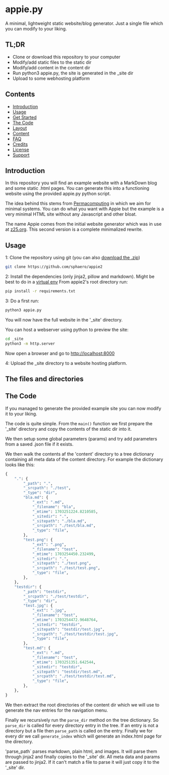 appie.py
========

A minimal, lightweight static website/blog generator. Just a single file which you can modify to your liking.

TL;DR
-----

* Clone or download this repository to your computer
* Modify/add static files to the static dir
* Modify/add content in the content dir
* Run python3 appie.py, the site is generated in the _site dir
* Upload to some webhosting platform


Contents
--------

* [Introduction](#introduction)
* [Usage](#usage)
* [Get Started](#get-started)
* [The Code](#the-code)
* [Layout](#layout)
* [Content](#content)
* [FAQ](#faq)
* [Credits](#credits)
* [License](#license)
* [Support](#support)

Introduction
------------

In this repository you will find an example website with a MarkDown blog 
and some static .html pages. You can generate this into a functioning 
website using the provided appie.py python script.

The idea behind this stems from [Permacomputing](http://permacomputing.net)
in which we aim for minimal systems. You can do what you want with Appie but
the example is a very minimal HTML site without any Javascript and other bloat.

The name Appie comes from the initial website generator which was in use at
[z25.org](http://www.z25.org). This second version is a complete minimalized
rewrite.

Usage
-----

1: Clone the repository using git (you can also 
[download the .zip](https://codeload.github.com/sphaero/appie2/zip/refs/heads/master))

```sh
git clone https://github.com/sphaero/appie2
```

2: Install the dependencies (only jinja2, pillow and markdown). Might be best 
to do in a [virtual env](https://docs.python.org/3/tutorial/venv.html)
From appie2's root directory run:

```sh
pip install -r requirements.txt
```

3: Do a first run:

```sh
python3 appie.py
```

You will now have the full website in the '_site' directory.

You can host a webserver using python to preview the site:

```sh
cd _site
python3 -m http.server
```

Now open a browser and go to [http://localhost:8000](http://localhost:8000)

4: Upload the _site directory to a website hosting platform.

The files and directories
-------------------------



The Code
--------

If you managed to generate the provided example site you can now modify it 
to your liking.

The code is quite simple. From the `main()` function we first prepare the 
'_site' directory and copy the contents of the static dir into it.

We then setup some global parameters (params) and try add parameters from
a saved .json file if it exists.

We then walk the contents af the 'content' directory to a tree dictionary containing
all meta data of the content directory. For example the dictionary looks like this:

```python
{
    ".": {
        "_path": ".",
        "_srcpath": "./test",
        "_type": "dir",
        "bla.md": {
            "_ext": ".md",
            "_filename": "bla",
            "_mtime": 1703251224.8210585,
            "_sitedir": ".",
            "_sitepath": "./bla.md",
            "_srcpath": "./test/bla.md",
            "_type": "file",
        },
        "test.png": {
            "_ext": ".png",
            "_filename": "test",
            "_mtime": 1703254450.232499,
            "_sitedir": ".",
            "_sitepath": "./test.png",
            "_srcpath": "./test/test.png",
            "_type": "file",
        },
    },
    "testdir": {
        "_path": "testdir",
        "_srcpath": "./test/testdir",
        "_type": "dir",
        "test.jpg": {
            "_ext": ".jpg",
            "_filename": "test",
            "_mtime": 1703254472.9648764,
            "_sitedir": "testdir",
            "_sitepath": "testdir/test.jpg",
            "_srcpath": "./test/testdir/test.jpg",
            "_type": "file",
        },
        "test.md": {
            "_ext": ".md",
            "_filename": "test",
            "_mtime": 1703251351.642544,
            "_sitedir": "testdir",
            "_sitepath": "testdir/test.md",
            "_srcpath": "./test/testdir/test.md",
            "_type": "file",
        },
    },
}
```

We then extract the root directories of the content dir which we 
will use to generate the nav entries for the navigation menu.

Finally we recursively run the `parse_dir` method on the tree
dictionary. So `parse_dir` is called for every directory entry
in the tree. If an entry is not a directory but a file then
`parse_path` is called on the entry. Finally we for every dir 
we call `generate_index` which will generate an index.html page 
for the directory.

'parse_path` parses markdown, plain html, and images. It will
parse them through jinja2 and finally copies to the '_site' dir.
All meta data and params are passed to jinja2. If it can't match 
a file to parse it will just copy it to the '_site' dir.

